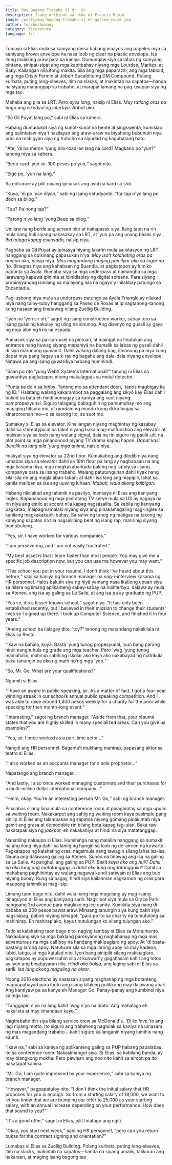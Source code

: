 ```yaml
---
title: May Bagong Trabaho si Mr. Go
description: Isang orihinal na akda ni Francis Rubio
image: /posts/may-bagong-trabaho-si-mr-go/seo-cover.png
author: teacherbuknoy
category: literature
language: fil
---
```


Tumayo si Elias mula sa kaniyang mesa habang inaayos ang papeles niya sa kaniyang brown envelope na nasa loob ng clear na plastic envelope. Isa itong malaking araw para sa kaniya. Dumungaw siya sa labas ng kaniyang bintana, sinipat-sipat ang mga kapitbahay niyang mga Lourdes, Marites, at Baby. Kailangan nila itong makita. Sila ang mga paparazzi, ang mga tabloid, ang mga Cristy Fermin at Jobert Sucaldito ng DM Compound. Pulang kurbata, puting long-sleeves, itim na slacks, at makintab  na sapatos—handa na siyang matanggap sa trabaho, at marapat lamang na pag-usapan siya ng mga tao.

Mahaba ang pila sa LRT. <i>Pero ayos lang,</i> naisip ni Elias. <i>May tatlong oras pa bago ang iskedyul ng interbyu. Aabot ako.</i>

<q>Sa Gil Puyat lang po,</q> sabi ni Elias sa kahera. 

Habang dumudukot siya ng kunot-kunot na bente at singkwenta, kumislap ang balintataw niya't nasilayan ang araw-araw na biyaheng bubunuin niya oras na mabigyan siya ng trabaho sa siyudad ng kagubatang bato.

<q>Ate, 'di ba meron 'yung nilo-load-an lang na card? Magkano po 'yun?</q> tanong niya sa kahera.

<q>Beep card 'yun sir. 100 pesos po yun,</q> sagot nito.

<q>Sige po, 'yun na lang.</q>

Sa entrance ay pilit niyang ipinasok ang asul na kard sa slot.

<q>Kuya, 'di po 'yan diyan,</q> sabi ng isang estudyante. <q>Ita-tap n'yo lang po doon sa bilog.</q>

<q>Tap? Pa'nong tap?</q>

<q>Patong n'yo lang 'yung Beep sa bilog.</q>

Umilaw nang berde ang screen nito at nakapasok siya. Ilang taon na rin mula nang huli siyang nakasakay sa LRT, at 'yun pa ang unang beses niya. <i>Iba talaga kapag asensado,</i> naisip niya.

Pagbaba sa Gil Puyat ay ipinasya niyang lakarin mula sa istasyon ng LRT hanggang sa opisinang papasukan n'ya. <i>May isa't kalahating oras pa naman ako,</i> naisip niya. <i>Mas magandang maging pamilyar ako sa lugar na 'to.</i> Binagtas niya ang kahabaan ng Buendia, at pagkatapos ay lumiko papunta sa Ayala. Bumaba siya sa mga underpass at namangha sa mga larawang kapuwa ipininta at idinidispley ng digital screens. Para siyang probinsyanong isinilang sa malayong isla na ngayo'y inilakbay patungo sa Encantadia.

Pag-usbong niya mula sa underpass patungo sa Ayala Triangle ay nilakad niya nang tuloy-tuloy hanggang sa Paseo de Roxas at ipinagtanong-tanong kung nasaan ang tinatawag nilang Zuellig Building.

<q>Iyan na 'yon sir oh,</q> sagot ng isang construction worker, sabay turo sa isang gusaling kakulay ng uling na sinunog. Ang disenyo ng gusali ay gaya ng mga alon ng kris na espada.

Pumasok siya sa pa-carousel na pintuan, at maingat na tinutukan ang entrance nang huwag siyang mapahiyâ na bumalik sa labas ng gusali dahil di siya marunong gumamit. Dahil walang dalang bag, itinanong pa niya kung dapat niya pang ilagay sa x-ray ng bagahe ang dala-dala niyang envelope. Natawa pa ang isang guwardiya habang humihindi.

<q>Saan po rito 'yung WebX Systems International?</q> tanong ni Elias sa guwardiya pagkatapos nitong makalagpas sa metal detector.

<q>Punta ka do'n sa lobby. Tanong mo sa attendant doon, 'tapos magbigay ka ng ID.</q> Halatang walang kakarampot na paggalang ang sikyô kay Elias dahil bukod sa bata eh hindi bumagay sa kaniya ang suot niyang pampropesyunal. Siguro talagang babaguhin ng pamumuhay mo ang magiging hitsura mo, at ramdam ng mundo kung di ka bagay sa kinaroroonan mo&mdash;o sa kasong ito, sa suot mo.

Sumakay si Elias sa elevator. Kinailangan niyang maghintay ng kasabay dahil sa stereotypical na takot niyang baka mag-malfunction ang elevator at maiwan siya sa loob nang walang signal, dala na rin siguro ng paulit-ulit na plot point sa mga pinanonood niyang TV drama kapag hapon. <i>Dapat kasi ibinalik na lang nila 'yung mga animé,</i> naisip niya.

Iniakyat siya ng elevator sa 22nd floor. Kumakabog ang dibdib niya nang lumabas siya sa elevator dahil sa 19th floor pa lang ay nagbabaan na ang mga kasama niya, mga magkakabarkada palang nag-apply sa iisang kompanya para sa iisang trabaho. Walang patutunguhan dahil tiyak nang sila-sila rin ang maglalaban-laban; at dahil isa lang ang mapipilî, lahat sa kanila maliban sa isa ang uuwing luhaan. <i>Mabuti, wala akong kaibigan.</i>

Habang nilalakad ang tahimik na pasilyo, inensayo ni Elias ang kaniyang ingles. Kapapanood ng mga piniratang TV serye mula sa US ay nagaya na rin niya ang estilo at accent nila kapag nagsasalita. Sa kabila ng kaniyang pagkatao, maipagmamalaki niyang siya ang pinakamagaling mag-ingles sa kanilang magkakakapit-bahay. Sa saliw ng tunog ng matigas na takong ng kaniyang sapatos na tila nagsisilbing beat ng isang rap, maririnig siyang bumubulong.

<q>Yes, sir. I have worked for various companies.</q>

<q>I am persevering, and I am not easily frustrated.</q>

<q>My best asset is that I learn faster than most people. You may give me a specific job description now, but you can use me however you may want.</q>

<q>This school you put in your résumé, I don't think I've heard about this before,</q> sabi sa kaniya ng branch manager na nag-i-interview kasama ng HR personnel. Halos balutin siya ng hiyâ yamang nasa ikatlong upuan siya sa hilera ng limang aplikanteng sabay-sabay na iniinterbyu, dalawa ay mula sa Ateneo, ang isa ay galing sa La Salle, at ang isa pa ay graduate ng PUP.

<q>Yes sir, it's a lesser known school,</q> sagot niya. <q>It has only been established recently, but I believed in their mission to change their students' lives so I signed up there. I took up Computer Science, and finished it in four years.</q>

<q>Anong school ba ilalagay dito, 'toy?</q> tanong ng matandang nakakilala ni Elias sa Recto.

<q>Ikaw na bahala, kuya. Basta 'yung tunog propesyunal, 'yun bang parang hindi nanghuhula ng grade ang mga teacher. Pero 'wag 'yung tunog mamahalin, mahirap sabihing iskolar ako kaya ako nakabayad ng matrikula, baka tanungin pa ako ng math no'ng mga 'yon.</q>

<q>So, Mr. Go. What are your qualifications?</q>

Ngumiti si Elias.

<q>I have an award in public speaking, sir. As a matter of fact, I got a four-year winning streak in our school’s annual public speaking competition. And I was able to raise around 1,400 pesos weekly for a charity for the poor while speaking for their month-long event.</q>

<q>Interesting,</q> sagot ng branch manager. <q>Aside from that, your résumé states that you are highly skilled in many specialized areas. Can you give us examples?</q>

<q>Yes, sir. I once worked as a part-time actor&hellip;</q>

Nangiti ang HR personnel. Bagama't mukhang mahirap, papasáng aktor sa teatro si Elias.

<q>I also worked as an accounts manager for a sole proprietor&hellip;</q>

Napatango ang branch manager.

<q>And lastly, I also once worked managing customers and their purchases for a multi-million dollar international company&hellip;</q>

<q>Hmm, okay. You're an interesting person Mr. Go,</q> sabi ng branch manager.

Pinalabas silang lima mula sa conference room at pinaghintay sa mga upuan sa waiting room. Nakakarpet ang sahig ng waiting room kaya pasimple pang sinilip ni Elias ang talampakan ng sapatos niyang gomang pinakintab niya gamit ang grasa at dumodoble rin bilang bota kapag tag-ulan. Baka raw nakatapak siya ng <i>jackpot</i>, eh nakakahiya at hindi na siya matatanggap.

Nanatiling nakaupo si Elias. Humihinga nang malalim hanggang sa sumakit na ang ilong niya dahil sa lamig ng hangin sa loob ng de-aircon na kuwarto. Pagkatapos ng kalahating oras, nagsimula nang tawagin silang lahat isa-isa. Nauna ang dalawang galing sa Ateneo. Sunod na tinawag ang isa na galing sa La Salle. At panghuli ang galing sa PUP. <i>Bakit kaya ako ang huli? Dahil ba ako lang ang matatanggap, o dahil ako lang ang tatanggalin?</i> Dahil sa mahabang paghihintay ay walang nagawa kundi sariwain ni Elias ang buo niyang buhay. Kung sa bagay, hindi siya kailanman nagkaroon ng oras para maupong tahimik at mag-isip.

Limang taon bago nito, dahil wala nang mga magulang ay mag-isang itinaguyod ni Elias ang kaniyang sarili. Naglilibot siya mula sa Grace Park hanggang 3rd avenue para maglako ng ice candy. Kumikita siya nang di-bababa sa 200 pesos bawat araw. Minsang tanungin siya kung bakit siya nagsisipag, pabirô niyang isinagot, <q>para po ito sa charity na tumutulong sa mahihirap. Eh mahirap ako, kaya tinutulungan ko silang tulungan ako.</q>

Tatlo at kalahating taon bago nito, naging tambay si Elias sa Monumento. Nakaabang siya sa mga baklang parokyanong naghahanap ng mga mas adventurous na mga call boy na handang makipaglaro ng apoy. At 'di basta-bastang larong apoy. Natutuwa sila sa mga larong apoy na may kadena, lubid, latigo, at mga katulad nito. Iyon bang pinipilit silang makipaglaro, pagkatapos ay pupuwersahin sila at kunwari'y gagahasain kahit ang totoo ay iyon ang binabayaran nila. <i>Hindi ako bakla,</i> ang laging sabi ni Elias sa sarili. <i>Isa lang akong magaling na aktor.</i>

Noong 2016 elections ay naatasan siyang maghanap ng mga botanteng magpapabayad para iboto ang isang lalaking pulitikong may dalawang anak. Ang kantiyaw pa sa kanya eh Manager Go. Panay-panay ang kumbinsi niya sa mga tao.

<q>Tanggapin n'yo na lang kahit 'wag n'yo na iboto. Ang mahalaga eh nakalista at may limandaan kayo.</q>

Nagtrabaho din siya bilang service crew sa McDonald's. <i>'Di ko love 'to</i> ang lagi niyang motto. Ito siguro ang trabahong nagtulak sa kaniya na umasam ng mas magandang trabaho&hellip; kahit siguro kailanganin niyang lumihis nang kaunti.

<q>Ikaw na,</q> sabi sa kaniya ng aplikanteng galing sa PUP habang papalabas ito sa conference room. Nakasimangot siya. Si Elias, sa kabilang banda, ay may blangkong mukha. Pero pawisan ang noo nito kahit sa aircon pa ito nakatapat kanina.

<q>Mr. Go, I am quite impressed by your experience,</q> sabi sa kaniya ng branch manager.

<q>However,</q> pagpapatuloy nito, <q>I don't think the initial salary that HR proposes for you is enough. So from a starting salary of 18,000, we want to let you know that we are bumping our offer to 25,000 as your starting salary, with an annual increase depending on your performance. How does that sound to you?</q>

<q>It's a good offer,</q> sagot ni Elias, pilit tinatago ang ngiti.

<q>Okay, you start next week,</q> sabi ng HR personnel, <q>pero can you return bukas for the contract signing and orientation?</q>

Lumabas si Elias sa Zuellig Building. Pulang kurbata, puting long-sleeves, itim na slacks, makintab na sapatos—handa na siyang umalis, talikuran ang nakaraan, at maging isang bagong tao